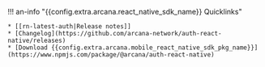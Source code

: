 !!! an-info "{{config.extra.arcana.react_native_sdk_name}} Quicklinks"

    * [[rn-latest-auth|Release notes]]
    * [Changelog](https://github.com/arcana-network/auth-react-native/releases)
    * [Download {{config.extra.arcana.mobile_react_native_sdk_pkg_name}}](https://www.npmjs.com/package/@arcana/auth-react-native)